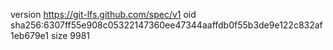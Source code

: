 version https://git-lfs.github.com/spec/v1
oid sha256:6307ff55e908c05322147360ee47344aaffdb0f55b3de9e122c832af1eb679e1
size 9981
